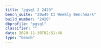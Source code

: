 ```yaml
---
title: "pgsql 2 2420"
bench_suite: "20w49 CI Weekly Benchmark"
build_number: "2420"
dbprofile: "pgsql"
classifier: ""
date: 2020-11-30T02:51:46
type: "bench"
---
```

